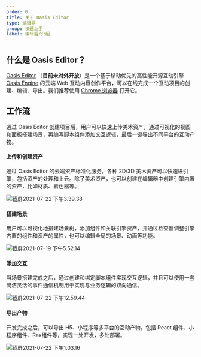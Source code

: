 ```yaml
---
order: 0
title: 关于 Oasis Editor
type: 编辑器
group: 快速上手
label: 编辑器/介绍
---
```


## 什么是 Oasis Editor？

[Oasis Editor](https://oasis.alipay.com/editor) （**目前未对外开放**）是一个基于移动优先的高性能开源互动引擎 [Oasis Engine](https://github.com/oasis-engine/engine) 的云端 Web 互动内容创作平台，可以在线完成一个互动项目的创建、编辑、导出。我们推荐使用 [Chrome 浏览器](https://www.google.com/chrome/) 打开它。

## 工作流

通过 Oasis Editor 创建项目后，用户可以快速上传美术资产，通过可视化的视图和面板搭建场景，再编写脚本组件添加交互逻辑，最后一键导出不同平台的互动产物。

#### 上传和创建资产

通过 Oasis Editor 的云端资产标准化服务，各种 2D/3D 美术资产可以快速进引擎，包括资产的处理和上云。除了美术资产，也可以创建在编辑器中创建引擎内置的资产，比如材质、着色器等。

![截屏2021-07-22 下午3.39.38](https://gw.alipayobjects.com/zos/OasisHub/a35ee18b-004f-4d82-8f1e-d1bce515e660/%25E6%2588%25AA%25E5%25B1%258F2021-07-22%252520%25E4%25B8%258B%25E5%258D%25883.39.38.png)

#### 搭建场景

用户可以可视化地搭建场景树，添加组件和关联引擎资产，并通过检查器调整引擎内置的组件和资产的属性，也可以编辑全局的场景、动画等功能。

![截屏2021-07-19 下午5.52.14](https://gw.alipayobjects.com/zos/OasisHub/dcad0aa7-514b-4c27-9d33-7ea538ca98e2/%25E6%2588%25AA%25E5%25B1%258F2021-07-19%252520%25E4%25B8%258B%25E5%258D%25885.52.14.png)

#### 添加交互

当场景搭建完成之后，通过创建和绑定脚本组件实现交互逻辑，并且可以使用一套简洁灵活的事件通信机制用于实现与业务逻辑的双向通信。

![截屏2021-07-22 下午12.59.44](https://gw.alipayobjects.com/zos/OasisHub/00eaaeb5-179e-42de-9acb-ce308ca494a2/%25E6%2588%25AA%25E5%25B1%258F2021-07-22%252520%25E4%25B8%258B%25E5%258D%258812.59.44.png)

#### 导出产物

开发完成之后，可以导出 H5、小程序等多平台的互动产物，包括 React 组件、小程序组件、Rax组件等，实现一处开发，多处部署。

![截屏2021-07-22 下午1.03.16](https://gw.alipayobjects.com/zos/OasisHub/0c36898a-8ee3-49c3-adec-9e6f342b9615/%25E6%2588%25AA%25E5%25B1%258F2021-07-22%252520%25E4%25B8%258B%25E5%258D%25881.03.16.png)
